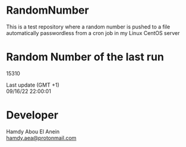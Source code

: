 # RandomNumber    
This is a test repository where a random number is pushed to a file automatically passwordless from a cron job in my Linux CentOS server    
# Random Number of the last run   
15310
      
Last update (GMT +1)    
09/16/22 22:00:01
# Developer    
Hamdy Abou El Anein   
hamdy.aea@protonmail.com
